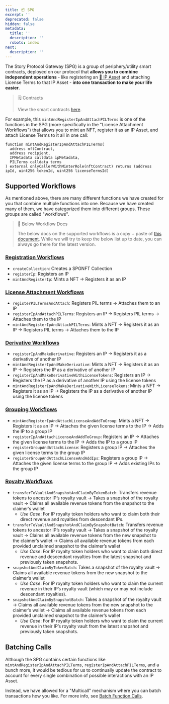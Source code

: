```yaml
---
title: 📦 SPG
excerpt: ''
deprecated: false
hidden: false
metadata:
  title: ''
  description: ''
  robots: index
next:
  description: ''
---
```

The Story Protocol Gateway (SPG) is a group of periphery/utility smart contracts, deployed on our protocol that **allows you to combine independent operations** - like registering an [🧩 IP Asset](doc:ip-asset) and attaching License Terms to that IP Asset - **into one transaction to make your life easier**.

> 🗒️ Contracts
> 
> View the smart contracts [here](https://github.com/storyprotocol/protocol-periphery-v1/tree/main/contracts).

For example, this `mintAndRegisterIpAndAttachPILTerms` is one of the functions in the SPG (more specifically in the "License Attachment Workflows") that allows you to mint an NFT, register it as an IP Asset, and attach License Terms to it all in one call:

```sol LicenseAttachmentWorkflows.sol
function mintAndRegisterIpAndAttachPILTerms(
  address nftContract,
  address recipient,
  IPMetadata calldata ipMetadata,
  PILTerms calldata terms
) external onlyCallerWithMinterRole(nftContract) returns (address ipId, uint256 tokenId, uint256 licenseTermsId)
```

## Supported Workflows

As mentioned above, there are many different functions we have created for you that combine multiple functions into one. Because we have created many of them, we have categorized them into different groups. These groups are called "workflows". 

> 📘 Below Workflow Docs
> 
> The below docs on the supported workflows is a copy + paste of [this document](https://github.com/storyprotocol/protocol-periphery-v1/blob/main/docs/WORKFLOWS.md). While we will try to keep the below list up to date, you can always go there for the latest version.

### [Registration Workflows](../contracts/interfaces/workflows/IRegistrationWorkflows.sol)

- `createCollection`: Creates a SPGNFT Collection
- `registerIp`: Registers an IP
- `mintAndRegisterIp`: Mints a NFT → Registers it as an IP

### [License Attachment Workflows](../contracts/interfaces/workflows/ILicenseAttachmentWorkflows.sol)

- `registerPILTermsAndAttach`: Registers PIL terms → Attaches them to an IP
- `registerIpAndAttachPILTerms`: Registers an IP → Registers PIL terms → Attaches them to the IP
- `mintAndRegisterIpAndAttachPILTerms`: Mints a NFT → Registers it as an IP → Registers PIL terms → Attaches them to the IP

### [Derivative Workflows](../contracts/interfaces/workflows/IDerivativeWorkflows.sol)

- `registerIpAndMakeDerivative`: Registers an IP → Registers it as a derivative of another IP
- `mintAndRegisterIpAndMakeDerivative`: Mints a NFT → Registers it as an IP → Registers the IP as a derivative of another IP
- `registerIpAndMakeDerivativeWithLicenseTokens`: Registers an IP → Registers the IP as a derivative of another IP using the license tokens
- `mintAndRegisterIpAndMakeDerivativeWithLicenseTokens`: Mints a NFT → Registers it as an IP → Registers the IP as a derivative of another IP using the license tokens

### [Grouping Workflows](../contracts/interfaces/workflows/IGroupingWorkflows.sol)

- `mintAndRegisterIpAndAttachLicenseAndAddToGroup`: Mints a NFT → Registers it as an IP → Attaches the given license terms to the IP → Adds the IP to a group IP
- `registerIpAndAttachLicenseAndAddToGroup`: Registers an IP → Attaches the given license terms to the IP → Adds the IP to a group IP
- `registerGroupAndAttachLicense`: Registers a group IP → Attaches the given license terms to the group IP
- `registerGroupAndAttachLicenseAndAddIps`: Registers a group IP → Attaches the given license terms to the group IP → Adds existing IPs to the group IP

### [Royalty Workflows](../contracts/interfaces/workflows/IRoyaltyWorkflows.sol)

- `transferToVaultAndSnapshotAndClaimByTokenBatch`: Transfers revenue tokens to ancestor IP’s royalty vault → Takes a snapshot of the royalty vault → Claims all available revenue tokens from the snapshot to the claimer’s wallet
  - _Use Case_: For IP royalty token holders who want to claim both their direct revenue and royalties from descendant IPs.
- `transferToVaultAndSnapshotAndClaimBySnapshotBatch`: Transfers revenue tokens to ancestor IP’s royalty vault → Takes a snapshot of the royalty vault → Claims all available revenue tokens from the new snapshot to the claimer’s wallet → Claims all available revenue tokens from each provided unclaimed snapshot to the claimer’s wallet
  - _Use Case_: For IP royalty token holders who want to claim both direct revenue and descendant royalties from the latest snapshot and previously taken snapshots.
- `snapshotAndClaimByTokenBatch`: Takes a snapshot of the royalty vault → Claims all available revenue tokens from the new snapshot to the claimer’s wallet
  - _Use Case_: For IP royalty token holders who want to claim the current revenue in their IP’s royalty vault (which may or may not include descendant royalties).
- `snapshotAndClaimBySnapshotBatch`: Takes a snapshot of the royalty vault → Claims all available revenue tokens from the new snapshot to the claimer’s wallet → Claims all available revenue tokens from each provided unclaimed snapshot to the claimer’s wallet
  - _Use Case_: For IP royalty token holders who want to claim the current revenue in their IP’s royalty vault from the latest snapshot and previously taken snapshots.

## Batching Calls

Although the SPG contains certain functions like `mintAndRegisterIpAndAttachPILTerms`, `registerIpAndAttachPILTerms`, and a bunch more, it would be tedious for us to continually update the contract to account for every single combination of possible interactions with an IP Asset.

Instead, we have allowed for a "Multicall" mechanism where you can batch transactions how you like. For more info, see [Batch Function Calls](doc:batch-spg-function-calls).